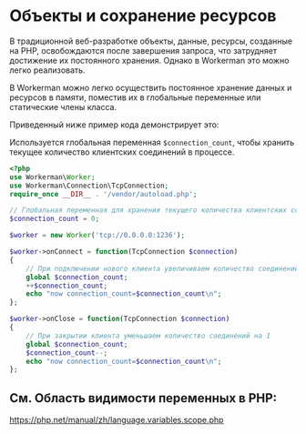 # Объекты и сохранение ресурсов
В традиционной веб-разработке объекты, данные, ресурсы, созданные на PHP, освобождаются после завершения запроса, что затрудняет достижение их постоянного хранения. Однако в Workerman это можно легко реализовать.

В Workerman можно легко осуществить постоянное хранение данных и ресурсов в памяти, поместив их в глобальные переменные или статические члены класса.

Приведенный ниже пример кода демонстрирует это:

Используется глобальная переменная ```$connection_count```, чтобы хранить текущее количество клиентских соединений в процессе.

```php
<?php
use Workerman\Worker;
use Workerman\Connection\TcpConnection;
require_once __DIR__ . '/vendor/autoload.php';

// Глобальная переменная для хранения текущего количества клиентских соединений в процессе
$connection_count = 0;

$worker = new Worker('tcp://0.0.0.0:1236');

$worker->onConnect = function(TcpConnection $connection)
{
    // При подключении нового клиента увеличиваем количество соединений на 1
    global $connection_count;
    ++$connection_count;
    echo "now connection_count=$connection_count\n";
};

$worker->onClose = function(TcpConnection $connection)
{
    // При закрытии клиента уменьшаем количество соединений на 1
    global $connection_count;
    $connection_count--;
    echo "now connection_count=$connection_count\n";
};

```

## См. Область видимости переменных в PHP:
https://php.net/manual/zh/language.variables.scope.php
